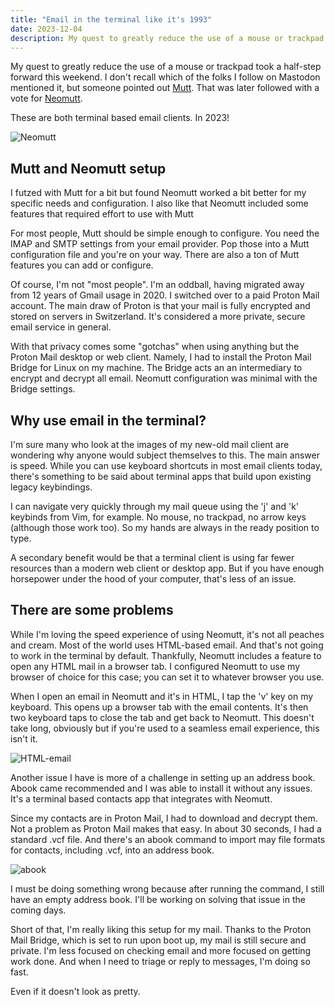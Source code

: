 ```yaml
---
title: "Email in the terminal like it's 1993"
date: 2023-12-04
description: My quest to greatly reduce the use of a mouse or trackpad took a half-step forward this weekend. I'm using email in the Terminal.
---
```

My quest to greatly reduce the use of a mouse or trackpad took a half-step forward this weekend. I don't recall which of the folks I follow on Mastodon mentioned it, but someone pointed out [Mutt](http://www.mutt.org/). That was later followed with a vote for [Neomutt](https://neomutt.org/).

These are both terminal based email clients. In 2023!

![Neomutt](/img/Neomutt.png)

## Mutt and Neomutt setup ##

I futzed with Mutt for a bit but found Neomutt worked a bit better for my specific needs and configuration. I also like that Neomutt included some features that required effort to use with Mutt

For most people, Mutt should be simple enough to configure. You need the IMAP and SMTP settings from your email provider. Pop those into a Mutt configuration file and you're on your way. There are also a ton of Mutt features you can add or configure.

Of course, I'm not "most people". I'm an oddball, having migrated away from 12 years of Gmail usage in 2020. I switched over to a paid Proton Mail account. The main draw of Proton is that your mail is fully encrypted and stored on servers in Switzerland. It's considered a more private, secure email service in general.

With that privacy comes some "gotchas" when using anything but the Proton Mail desktop or web client. Namely, I had to install the Proton Mail Bridge for Linux on my machine. The Bridge acts an an intermediary to encrypt and decrypt all email. Neomutt configuration was minimal with the Bridge settings.

## Why use email in the terminal? ##

I'm sure many who look at the images of my new-old mail client are wondering why anyone would subject themselves to this. The main answer is speed. While you can use keyboard shortcuts in most email clients today, there's something to be said about terminal apps that build upon existing legacy keybindings. 

I can navigate very quickly through my mail queue using the 'j' and 'k' keybinds from Vim, for example. No mouse, no trackpad, no arrow keys (although those work too). So my hands are always in the ready position to type.

A secondary benefit would be that a terminal client is using far fewer resources than a modern web client or desktop app. But if you have enough horsepower under the hood of your computer, that's less of an issue.

## There are some problems ##

While I'm loving the speed experience of using Neomutt, it's not all peaches and cream. Most of the world uses HTML-based email. And that's not going to work in the terminal by default. Thankfully, Neomutt includes a feature to open any HTML mail in a browser tab. I configured Neomutt to use my browser of choice for this case; you can set it to whatever browser you use.

When I open an email in Neomutt and it's in HTML, I tap the 'v' key on my keyboard. This opens up a browser tab with the email contents. It's then two keyboard taps to close the tab and get back to Neomutt. This doesn't take long, obviously but if you're used to a seamless email experience, this isn't it.

![HTML-email](/img/HTML-email.png)

Another issue I have is more of a challenge in setting up an address book. Abook came recommended and I was able to install it without any issues. It's a terminal based contacts app that integrates with Neomutt. 

Since my contacts are in Proton Mail, I had to download and decrypt them. Not a problem as Proton Mail makes that easy. In about 30 seconds, I had a standard .vcf file. And there's an abook command to import may file formats for contacts, including .vcf, into an address book.

![abook](/img/abook.png)

I must be doing something wrong because after running the command, I still have an empty address book. I'll be working on solving that issue in the coming days.

Short of that, I'm really liking this setup for my mail. Thanks to the Proton Mail Bridge, which is set to run upon boot up, my mail is still secure and private. I'm less focused on checking email and more focused on getting work done. And when I need to triage or reply to messages, I'm doing so fast. 

Even if it doesn't look as pretty.


